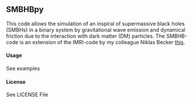 ## SMBHBpy

This code allows the simulation of an inspiral of supermassive black holes (SMBHs) in a binary system by gravitational wave emission and dynamical friction due to the interaction with dark matter (DM) particles.
The SMBHB-code is an extension of the IMRI-code by my colleague Niklas Becker
[this](https://github.com/DMGW-Goethe/imripy/blob/main/examples/circularizationDynamicalFrictionPaper.ipynb).


#### Usage
See examples


#### License
See LICENSE File


